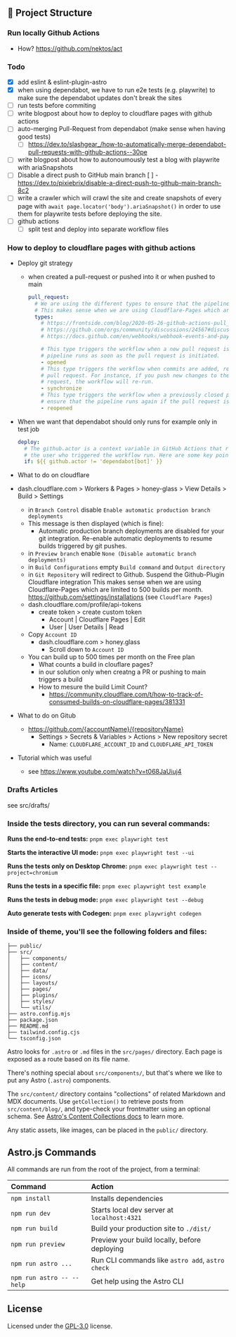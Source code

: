 ## 🚀 Project Structure

### Run locally Github Actions

- How? https://github.com/nektos/act

### Todo

- [x] add eslint & eslint-plugin-astro
- [x] when using dependabot, we have to run e2e tests (e.g. playwrite) to make sure the dependabot updates don't break the sites
- [ ] run tests before commiting
- [ ] write blogpost about how to deploy to cloudflare pages with github actions
- [ ] auto-merging Pull-Request from dependabot (make sense when having good tests)
  - [ ] https://dev.to/slashgear_/how-to-automatically-merge-dependabot-pull-requests-with-github-actions--30pe
- [ ] write blogpost about how to autonoumously test a blog with playwrite with ariaSnapshots
- [ ] Disable a direct push to GitHub main branch
      [ ] - https://dev.to/pixiebrix/disable-a-direct-push-to-github-main-branch-8c2
- [ ] write a crawler which will crawl the site and create snapshots of every page with `await page.locator('body').ariaSnapshot()`
      in order to use them for playwrite tests before deploying the site.
- [ ] github actions
  - [ ] split test and deploy into separate workflow files

### How to deploy to cloudflare pages with github actions

- Deploy git strategy

  - when created a pull-request or pushed into it or when pushed to main

    ```yaml
    pull_request:
      # We are using the different types to ensure that the pipeline does not run unnecessarily on every push.
      # This makes sense when we are using Cloudflare-Pages which are limited to 500 builds per month.
      types:
        # https://frontside.com/blog/2020-05-26-github-actions-pull_request/
        # https://github.com/orgs/community/discussions/24567#discussioncomment-8068482
        # https://docs.github.com/en/webhooks/webhook-events-and-payloads?actionType=assigned#pull_request

        # This type triggers the workflow when a new pull request is created. It ensures that the
        # pipeline runs as soon as the pull request is initiated.
        - opened
        # This type triggers the workflow when commits are added, removed, or updated in an open
        # pull request. For instance, if you push new changes to the branch linked to the pull
        # request, the workflow will re-run.
        - synchronize
        # This type triggers the workflow when a previously closed pull request is reopened. It helps
        # ensure that the pipeline runs again if the pull request is revisited after being closed.
        - reopened
    ```

- When we want that dependabot should only runs for example only in test job
  ```yaml
  deploy:
    # The github.actor is a context variable in GitHub Actions that represents the username of
    # the user who triggered the workflow run. Here are some key points about github.actor
    if: ${{ github.actor != 'dependabot[bot]' }}
  ```
- What to do on cloudflare
- dash.cloudflare.com > Workers & Pages > honey-glass > View Details > Build > Settings
  - in `Branch Control` disable `Enable automatic production branch deployments`
  - This message is then displayed (which is fine):
    - Automatic production branch deployments are disabled for your git integration. Re-enable automatic deployments to resume builds triggered by git pushes.
  - in `Preview branch` enable `None (Disable automatic branch deployments)`
  - in `Build Configurations` empty `Build command` and `Output directory`
  - in `Git Repository` will redirect to Github. Suspend the Github-Plugin Cloudflare integration
    This makes sense when we are using Cloudflare-Pages which are limited to 500 builds per month.
    https://github.com/settings/installations (see `Cloudflare Pages`)
  - dash.cloudflare.com/profile/api-tokens
    - create token > create custom token
      - Account | Cloudflare Pages | Edit
      - User | User Details | Read
  - Copy `Account ID`
    - dash.cloudflare.com > honey.glass
      - Scroll down to `Account ID`
  - You can build up to 500 times per month on the Free plan
    - What counts a build in clouflare pages?
    - in our solution only when creatng a PR or pushing to main triggers a build
    - How to mesure the build Limit Count?
      - https://community.cloudflare.com/t/how-to-track-of-consumed-builds-on-cloudflare-pages/381331
- What to do on Gitub
  - https://github.com/{accountName}/{repositoryName}
    - Settings > Secrets & Variables > Actions > New repository secret
      - Name: `CLOUDFLARE_ACCOUNT_ID` and `CLOUDFLARE_API_TOKEN`
- Tutorial which was useful
  - see https://www.youtube.com/watch?v=t068JaUiuj4

### Drafts Articles

see src/drafts/

### Inside the tests directory, you can run several commands:

**Runs the end-to-end tests:**
`pnpm exec playwright test`

**Starts the interactive UI mode:**
`pnpm exec playwright test --ui`

**Runs the tests only on Desktop Chrome:**
`pnpm exec playwright test --project=chromium`

**Runs the tests in a specific file:**
`pnpm exec playwright test example`

**Runs the tests in debug mode:**
`pnpm exec playwright test --debug`

**Auto generate tests with Codegen:**
`pnpm exec playwright codegen`

### Inside of theme, you'll see the following folders and files:

```text
├── public/
├── src/
│   ├── components/
│   ├── content/
│   ├── data/
│   ├── icons/
│   ├── layouts/
│   ├── pages/
│   ├── plugins/
│   ├── styles/
│   └── utils/
├── astro.config.mjs
├── package.json
├── README.md
├── tailwind.config.cjs
└── tsconfig.json
```

Astro looks for `.astro` or `.md` files in the `src/pages/` directory. Each page is exposed as a route based on its file name.

There's nothing special about `src/components/`, but that's where we like to put any Astro (`.astro`) components.

The `src/content/` directory contains "collections" of related Markdown and MDX documents. Use `getCollection()` to retrieve posts from `src/content/blog/`, and type-check your frontmatter using an optional schema. See [Astro's Content Collections docs](https://docs.astro.build/en/guides/content-collections/) to learn more.

Any static assets, like images, can be placed in the `public/` directory.

## Astro.js Commands

All commands are run from the root of the project, from a terminal:

| Command                   | Action                                           |
| :------------------------ | :----------------------------------------------- |
| `npm install`             | Installs dependencies                            |
| `npm run dev`             | Starts local dev server at `localhost:4321`      |
| `npm run build`           | Build your production site to `./dist/`          |
| `npm run preview`         | Preview your build locally, before deploying     |
| `npm run astro ...`       | Run CLI commands like `astro add`, `astro check` |
| `npm run astro -- --help` | Get help using the Astro CLI                     |

## License

Licensed under the [GPL-3.0](https://github.com/JustGoodUI/dante-astro-theme/blob/main/LICENSE) license.
